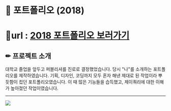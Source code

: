 # 📌 포트폴리오 (2018)

# 📎url : [2018 포트폴리오 보러가기](http://did3296.dothome.co.kr/2018_portfolio/index.html)

## ✏ 프로젝트 소개
대학교 졸업을 앞두고 퍼블리셔를 진로로 결정했었습니다.
당시 "나"를 소개하는 포트폴리오를 제작하였습니다.
기획, 디자인, 코딩까지 모두 혼자 해낸 제대로 된 작업이라 뿌듯함이 컸던 포트폴리오였습니다.
이 때 많은 기능들을 습득했고, 제이쿼리에 대한 이해가 높아졌던 작업이였습니다.

---
![](https://images.velog.io/images/hyerimiya/post/d0cfcc4a-e46a-47a4-9755-a54b265e30d5/pc.png)
